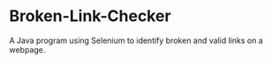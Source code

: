 # Broken-Link-Checker
A Java program using Selenium to identify broken and valid links on a webpage.
